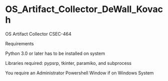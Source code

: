 # OS_Artifact_Collector_DeWall_Kovach
OS Artifact Collector CSEC-464 

Requirements 


Python 3.0 or later has to be installed on system

Libraries required: pypsrp, tkinter, paramiko, and subprocess

You require an Administrator Powershell Window if on Windows System 
